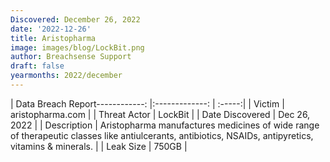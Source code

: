 ```yaml
---
Discovered: December 26, 2022
date: '2022-12-26'
title: Aristopharma
image: images/blog/LockBit.png
author: Breachsense Support
draft: false
yearmonths: 2022/december
---
```


| Data Breach Report------------:     |:-------------:    | :-----:|
| Victim      | aristopharma.com      | 
| Threat Actor      | LockBit      | 
| Date Discovered      | Dec 26, 2022      | 
| Description      | Aristopharma manufactures medicines of wide range of therapeutic classes like antiulcerants, antibiotics, NSAIDs, antipyretics, vitamins & minerals.      | 
| Leak Size      | 750GB      | 

